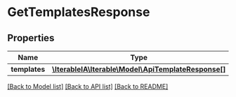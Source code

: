 # GetTemplatesResponse

## Properties
Name | Type | Description | Notes
------------ | ------------- | ------------- | -------------
**templates** | [**\IterableIA\Iterable\Model\ApiTemplateResponse[]**](ApiTemplateResponse.md) |  | 

[[Back to Model list]](../../README.md#documentation-for-models) [[Back to API list]](../../README.md#documentation-for-api-endpoints) [[Back to README]](../../README.md)

